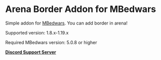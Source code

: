 # Arena Border Addon for MBedwars

Simple addon for [MBedwars](https://mbedwars.com/product/marcelys-bedwars). You can add border in arena!


Supported version: 1.8.x-1.19.x

Required MBedwars version: 5.0.8 or higher



**[Discord Support Server](https://discord.gg/P9WjbNyVFH)**
